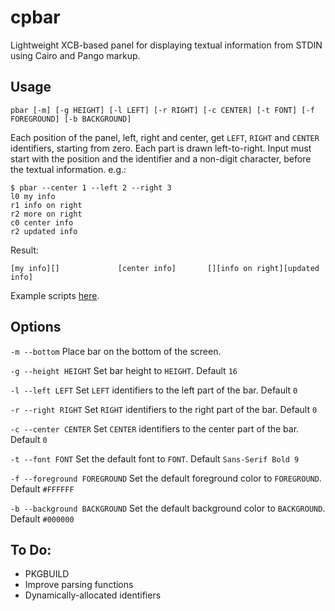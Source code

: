 cpbar
=====

Lightweight XCB-based panel for displaying textual information from STDIN using Cairo and Pango markup.

Usage
-----

	pbar [-m] [-g HEIGHT] [-l LEFT] [-r RIGHT] [-c CENTER] [-t FONT] [-f FOREGROUND] [-b BACKGROUND]

Each position of the panel, left, right and center, get `LEFT`, `RIGHT` and
`CENTER` identifiers, starting from zero. Each part is drawn left-to-right.
Input must start with the position and the identifier and a non-digit character,
before the textual information. e.g.:

	$ pbar --center 1 --left 2 --right 3
	l0 my info
	r1 info on right
	r2 more on right
	c0 center info
	r2 updated info

Result:

	[my info][]				[center info]		[][info on right][updated info]

Example scripts [here][gist].

[gist]: http://gist.github.com/shian5/5602383

Options
-------

`-m --bottom` Place bar on the bottom of the screen.

`-g --height HEIGHT` Set bar height to `HEIGHT`. Default `16`

`-l --left LEFT` Set `LEFT` identifiers to the left part of the bar. Default `0`

`-r --right RIGHT` Set `RIGHT` identifiers to the right part of the bar. Default `0`

`-c --center CENTER` Set `CENTER` identifiers to the center part of the bar. Default `0`

`-t --font FONT` Set the default font to `FONT`. Default `Sans-Serif Bold 9`

`-f --foreground FOREGROUND` Set the default foreground color to `FOREGROUND`. Default `#FFFFFF`

`-b --background BACKGROUND` Set the default background color to `BACKGROUND`. Default `#000000`

To Do:
------

* PKGBUILD
* Improve parsing functions
* Dynamically-allocated identifiers
